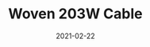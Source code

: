 ---
tags: 
  - "To Market"
  - "Loose Lay LVT"
  - "Woven"
title: "Woven 203W Cable"
designer: "To Market"
image_primary: "img/FT-2209.jpg"
href: "https://www.tomkt.com/copy-of-fast-track-swatches"
description: "Size%3A%2019.68%22%20X%2039.37%22%A0/%20Wear%20layer%3A%20Woven%A0/%20Edge%3A%20Square%A0/%20Thickness%3A%205.0mm%20/%20Sq.ft/Ctn%3A%2026.91%A0/%20Installation%3A%20Glue%20Down"
category: "loose-lay-lvt-woven"
subtitle: ""
manufacturer: "ToMarket"
slug: "/manufacturers/tomarket/loose-lay-lvt-woven/to-market-woven-203-w-cable"
date: "2021-02-22"
---